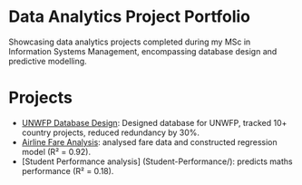 # Data Analytics Project Portfolio
Showcasing data analytics projects completed during my MSc in Information Systems Management, encompassing database design and predictive modelling.
# Projects
- [UNWFP Database Design](UNWFP-Database/): Designed database for UNWFP, tracked 10+ country projects, reduced redundancy by 30%.
- [Airline Fare Analysis](Airline-Pricing/): analysed fare data and constructed regression model (R² = 0.92).
- [Student Performance analysis] (Student-Performance/): predicts maths performance (R² = 0.18).
